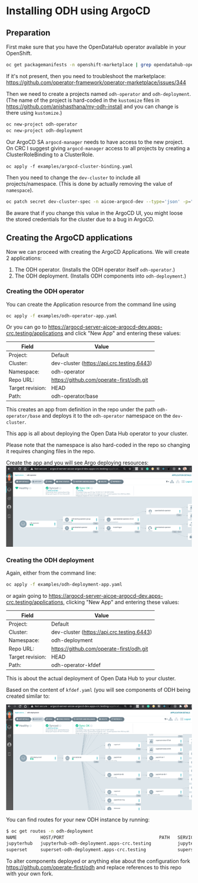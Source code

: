 # Installing ODH using ArgoCD

## Preparation

First make sure that you have the OpenDataHub operator available in your OpenShift.

```bash
oc get packagemanifests -n openshift-marketplace | grep opendatahub-operator
```

If it's not present, then you need to troubleshoot the marketplace: https://github.com/operator-framework/operator-marketplace/issues/344


Then we need to create a projects named `odh-operator` and `odh-deployment`. (The name of the project is hard-coded in the `kustomize` files in https://github.com/anishasthana/my-odh-install and you can change is there using `kustomize`.)

```bash
oc new-project odh-operator
oc new-project odh-deployment
```

Our ArgoCD SA `argocd-manager` needs to have access to the new project. On CRC I suggest giving `argocd-manager` access to all projects by creating a ClusterRoleBinding to a ClusterRole.

`oc apply -f examples/argocd-cluster-binding.yaml`

Then you need to change the `dev-cluster` to include all projects/namespace. (This is done by actually removing the value of `namespace`).

```bash
oc patch secret dev-cluster-spec -n aicoe-argocd-dev --type='json' -p="[{'op': 'replace', 'path': '/data/namespaces', 'value':''}]"
```

Be aware that if you change this value in the ArgoCD UI, you might loose the stored credentials for the cluster due to a bug in ArgoCD.

## Creating the ArgoCD applications

Now we can proceed with creating the ArgoCD Applications. We will create 2 applications:

  1. The ODH operator. (Installs the ODH operator itself `odh-operator`.)
  1. The ODH deployment. (Installs ODH components into `odh-deployment`.)

### Creating the ODH operator

You can create the Application resource from the command line using

```bash
oc apply -f examples/odh-operator-app.yaml
```

Or you can go to https://argocd-server-aicoe-argocd-dev.apps-crc.testing/applications and click "New App" and entering these values:

| Field            | Value                                                |
|------------------|------------------------------------------------------|
| Project:         | Default                                              |
| Cluster:         | dev-cluster (https://api.crc.testing.6443)           |
| Namespace:       | odh-operator                                         |
| Repo URL:        | https://github.com/operate-first/odh.git             |
| Target revision: | HEAD                                                 |
| Path:            | odh-operator/base                                    |

This creates an app from definition in the repo under the path `odh-operator/base` and deploys it to the `odh-operator` namespace on the `dev-cluster`.

This app is all about deploying the Open Data Hub operator to your cluster.

Please note that the namespace is also hard-coded in the repo so changing it requires changing files in the repo.


Create the app and you will see Argo deploying resources:
![ODH operator](./odh-operator.png "odh-operator")

### Creating the ODH deployment

Again, either from the command line:

```bash
oc apply -f examples/odh-deployment-app.yaml
```

or again going to https://argocd-server-aicoe-argocd-dev.apps-crc.testing/applications, clicking "New App" and entering these values:

| Field            | Value                                               |
|------------------|-----------------------------------------------------|
| Project:         | Default                                              |
| Cluster:         | dev-cluster (https://api.crc.testing.6443)           |
| Namespace:       | odh-deployment                                       |
| Repo URL:        | https://github.com/operate-first/odh.git             |
| Target revision: | HEAD                                                 |
| Path:            | odh-operator-kfdef                                   |

This is about the actual deployment of Open Data Hub to your cluster.

Based on the content of `kfdef.yaml` (you will see components of ODH being created similar to:

![ODH operator](./odh-deployment.png "odh-deployment")

You can find routes for your new ODH instance by running:
```bash
$ oc get routes -n odh-deployment
NAME         HOST/PORT                                    PATH   SERVICES     PORT       TERMINATION     WILDCARD
jupyterhub   jupyterhub-odh-deployment.apps-crc.testing          jupyterhub   8080-tcp   edge/Redirect   None
superset     superset-odh-deployment.apps-crc.testing            superset     8088-tcp                   None
```


To alter components deployed or anything else about the configuration fork https://github.com/operate-first/odh and replace references to this repo with your own fork.

